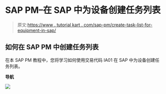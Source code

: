 # SAP PM–在 SAP 中为设备创建任务列表

> 原文:[https://www . tutorial kart . com/sap-pm/create-task-list-for-equipment-in-sap/](https://www.tutorialkart.com/sap-pm/create-task-list-for-equipment-in-sap/)

## 如何在 SAP PM 中创建任务列表

在本 SAP PM 教程中，您将学习如何使用交易代码 IA01 在 SAP 中为设备创建任务列表。

**导航**

[![](../Images/925da31b32d6bc3827932f6c8afb11bb.png)](https://www.tutorialkart.com/)